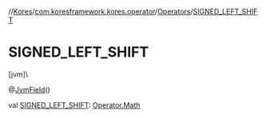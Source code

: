 //[Kores](../../../index.md)/[com.koresframework.kores.operator](../index.md)/[Operators](index.md)/[SIGNED_LEFT_SHIFT](-s-i-g-n-e-d_-l-e-f-t_-s-h-i-f-t.md)

# SIGNED_LEFT_SHIFT

[jvm]\

@[JvmField](https://kotlinlang.org/api/latest/jvm/stdlib/kotlin.jvm/-jvm-field/index.html)()

val [SIGNED_LEFT_SHIFT](-s-i-g-n-e-d_-l-e-f-t_-s-h-i-f-t.md): [Operator.Math](../-operator/-math/index.md)
